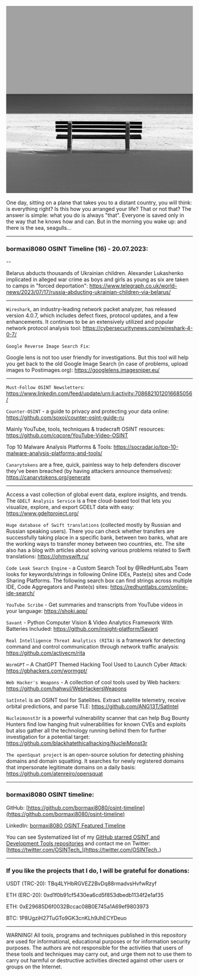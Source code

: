 ![alt text](img/16.jpg)

One day, sitting on a plane that takes you to a distant country, you will think: is everything right? Is this how you arranged your life? That or not that? The answer is simple: what you do is always "that". Everyone is saved only in the way that he knows how and can. But in the morning you wake up: and there is the sea, seagulls...

----
### bormaxi8080 OSINT Timeline (16) - 20.07.2023:

--

Belarus abducts thousands of Ukrainian children. Alexander Lukashenko implicated in alleged war crime as boys and girls as young as six are taken to camps in "forced deportation": https://www.telegraph.co.uk/world-news/2023/07/17/russia-abducting-ukrainian-children-via-belarus/

----

```Wireshark```, an industry-leading network packet analyzer, has released version 4.0.7, which includes defect fixes, protocol updates, and a few enhancements. It continues to be an extensively utilized and popular network protocol analysis tool: https://cybersecuritynews.com/wireshark-4-0-7/

```Google Reverse Image Search Fix```:

Google lens is not too user friendly for investigations. But this tool will help you get back to the old Google Image Search (in case of problems, upload images to Postimages.org): https://googlelens.imagesniper.eu/

----

```Must-Follow OSINT Newsletters```: https://www.linkedin.com/feed/update/urn:li:activity:7086821012016685056/

```Counter-OSINT``` - a guide to privacy and protecting your data online: https://github.com/soxoj/counter-osint-guide-ru

Mainly YouTube, tools, techniques & tradecraft OSINT resources: https://github.com/cqcore/YouTube-Video-OSINT

Top 10 Malware Analysis Platforms & Tools: https://socradar.io/top-10-malware-analysis-platforms-and-tools/

```Canarytokens``` are a free, quick, painless way to help defenders discover they've been breached (by having attackers announce themselves): https://canarytokens.org/generate

----

Access a vast collection of global event data, explore insights, and trends. The ```GDELT Analysis Service``` is a free cloud-based tool that lets you visualize, explore, and export GDELT data with easy: https://www.gdeltproject.org/

```Huge database of Swift translations``` (collected mostly by Russian and Russian speaking users). There you can check whether transfers are successfully taking place in a specific bank, between two banks, what are the working ways to transfer money between two countries, etc. The site also has a blog with articles about solving various problems related to Swift translations: https://ohmyswift.ru/

```Code Leak Search Engine``` - a Custom Search Tool by @RedHuntLabs Team looks for keywords/strings in following Online IDEs, Paste(s) sites and Code Sharing Platforms. The following search box can find strings across multiple IDE, Code Aggregators and Paste(s) sites: https://redhuntlabs.com/online-ide-search/

```YouTube Scribe``` - Get summaries and transcripts from YouTube videos in your language: https://shoki.app/

```Savant``` - Python Computer Vision & Video Analytics Framework With Batteries Included: https://github.com/insight-platform/Savant

```Real Intelligence Threat Analytics (RITA)``` is a framework for detecting command and control communication through network traffic analysis: https://github.com/activecm/rita

```WormGPT``` – A ChatGPT Themed Hacking Tool Used to Launch Cyber Attack: https://gbhackers.com/wormgpt/

```Web Hacker's Weapons``` - A collection of cool tools used by Web hackers: https://github.com/hahwul/WebHackersWeapons

```SatIntel``` is an OSINT tool for Satellites. Extract satellite telemetry, receive orbital predictions, and parse TLE: https://github.com/ANG13T/SatIntel

```Nucleimonst3r``` is a powerful vulnerability scanner that can help Bug Bounty Hunters find low hanging fruit vulnerabilities for known CVEs and exploits but also gather all the technology running behind them for further investigation for a potential target: https://github.com/blackhatethicalhacking/NucleiMonst3r

```The openSquat project``` is an open-source solution for detecting phishing domains and domain squatting. It searches for newly registered domains that impersonate legitimate domains on a daily basis: https://github.com/atenreiro/opensquat

----
### bormaxi8080 OSINT timeline:

GitHub: [https://github.com/bormaxi8080/osint-timeline](https://github.com/bormaxi8080/osint-timeline)

LinkedIn: [bormaxi8080 OSINT Featured Timeline](https://www.linkedin.com/in/osintech/details/featured/)

You can see Systematized list of my [GitHub starred OSINT and Development Tools repositories](https://github.com/bormaxi8080/github-starred-repos-builder/blob/main/starred_repos.md)
and contact me on Twitter: [https://twitter.com/OSINTech_](https://twitter.com/OSINTech_)

----
### If you like the projects that I do, I will be grateful for donations:

USDT (TRC-20): TBq4LYHbRGVEZ2BvDq88rmadvsHvfwRzyf

ETH (ERC-20): 0xd1f0b91cf5430ea6cd5f853dbedb1134f2e1af35

ETH: 0xE29685D6f0032Bccac08B0E745a1A69ef9803973

BTC: 1P8UgziH27TuGTo9GK3cnKLh9JhECYDeuo

----

WARNING! All tools, programs and techniques published in this repository are used for informational, educational purposes or for information security purposes. The authors are not responsible for the activities that users of these tools and techniques may carry out, and urge them not to use them to carry out harmful or destructive activities directed against other users or groups on the Internet.
